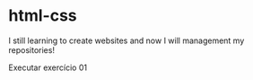 # html-css

I still learning to create websites and now I will management my repositories!

<a hef="https://lucasgabant.github.io/html-css-new/exercicios/1ª%20Fase/ex001%20-%20Programa%20Inicial,%20título,%20texto,%20paragrafo%20e%20barra/"> Executar exercício 01 </a>